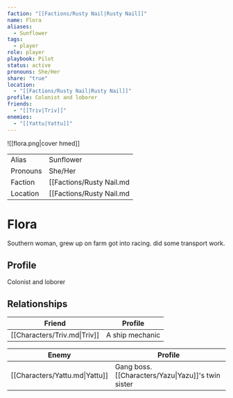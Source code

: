 ```yaml
---
faction: "[[Factions/Rusty Nail|Rusty Nail]]"
name: Flora
aliases:
  - Sunflower
tags:
  - player
role: player
playbook: Pilot
status: active
pronouns: She/Her
share: "true"
location:
  - "[[Factions/Rusty Nail|Rusty Nail]]"
profile: Colonist and loborer
friends:
  - "[[Triv|Triv]]"
enemies:
  - "[[Yattu|Yattu]]"
---
```


![[flora.png|cover hmed]]


|          |                  |
| -------- | ---------------- |
| Alias    | Sunflower | 
| Pronouns | She/Her |
| Faction  | [[Factions/Rusty Nail.md|Rusty Nail]]  |
| Location | [[Factions/Rusty Nail.md|Rusty Nail]] |

# Flora
Southern woman, grew up on farm got into racing. did some transport work. 

## Profile
Colonist and loborer

## Relationships

| Friend                       | Profile         |
| ---------------------------- | --------------- |
| [[Characters/Triv.md\|Triv]] | A ship mechanic |


| Enemy                          | Profile                                            |
| ------------------------------ | -------------------------------------------------- |
| [[Characters/Yattu.md\|Yattu]] | Gang boss. [[Characters/Yazu\|Yazu]]'s twin sister |



